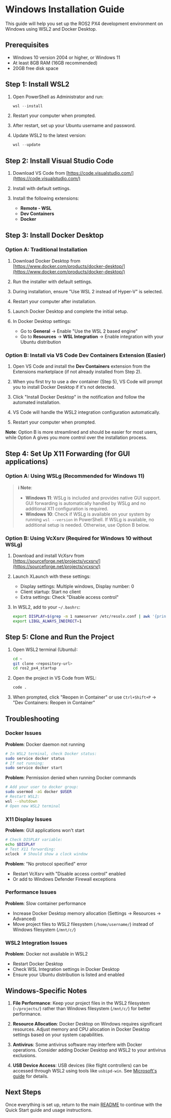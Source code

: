 # Windows Installation Guide

This guide will help you set up the ROS2 PX4 development environment on Windows using WSL2 and Docker Desktop.

## Prerequisites

- Windows 10 version 2004 or higher, or Windows 11
- At least 8GB RAM (16GB recommended)
- 20GB free disk space

## Step 1: Install WSL2

1. Open PowerShell as Administrator and run:

   ```powershell
   wsl --install
   ```

2. Restart your computer when prompted.

3. After restart, set up your Ubuntu username and password.

4. Update WSL2 to the latest version:

   ```powershell
   wsl --update
   ```

## Step 2: Install Visual Studio Code

1. Download VS Code from [https://code.visualstudio.com/](https://code.visualstudio.com/)

2. Install with default settings.

3. Install the following extensions:
   - **Remote - WSL**
   - **Dev Containers**
   - **Docker**

## Step 3: Install Docker Desktop

### Option A: Traditional Installation

1. Download Docker Desktop from [https://www.docker.com/products/docker-desktop/](https://www.docker.com/products/docker-desktop/)

2. Run the installer with default settings.

3. During installation, ensure "Use WSL 2 instead of Hyper-V" is selected.

4. Restart your computer after installation.

5. Launch Docker Desktop and complete the initial setup.

6. In Docker Desktop settings:
   - Go to **General** → Enable "Use the WSL 2 based engine"
   - Go to **Resources** → **WSL Integration** → Enable integration with your Ubuntu distribution

### Option B: Install via VS Code Dev Containers Extension (Easier)

1. Open VS Code and install the **Dev Containers** extension from the Extensions marketplace (if not already installed from Step 2).

2. When you first try to use a dev container (Step 5), VS Code will prompt you to install Docker Desktop if it's not detected.

3. Click "Install Docker Desktop" in the notification and follow the automated installation.

4. VS Code will handle the WSL2 integration configuration automatically.

5. Restart your computer when prompted.

**Note**: Option B is more streamlined and should be easier for most users, while Option A gives you more control over the installation process.

## Step 4: Set Up X11 Forwarding (for GUI applications)

### Option A: Using WSLg (Recommended for Windows 11)

> **ℹ️ Note**:
>
> - **Windows 11**: WSLg is included and provides native GUI support. GUI forwarding is automatically handled by WSLg and no additional X11 configuration is required.
> - **Windows 10**: Check if WSLg is available on your system by running `wsl --version` in PowerShell. If WSLg is available, no additional setup is needed. Otherwise, use Option B below.

### Option B: Using VcXsrv (Required for Windows 10 without WSLg)

1. Download and install VcXsrv from [https://sourceforge.net/projects/vcxsrv/](https://sourceforge.net/projects/vcxsrv/)

2. Launch XLaunch with these settings:
   - Display settings: Multiple windows, Display number: 0
   - Client startup: Start no client
   - Extra settings: Check "Disable access control"

3. In WSL2, add to your `~/.bashrc`:

   ```bash
   export DISPLAY=$(grep -m 1 nameserver /etc/resolv.conf | awk '{print $2}'):0.0
   export LIBGL_ALWAYS_INDIRECT=1
   ```

## Step 5: Clone and Run the Project

1. Open WSL2 terminal (Ubuntu):

   ```bash
   cd ~
   git clone <repository-url>
   cd ros2_px4_startup
   ```

2. Open the project in VS Code from WSL:

   ```bash
   code .
   ```

3. When prompted, click "Reopen in Container" or use `Ctrl+Shift+P` → "Dev Containers: Reopen in Container"

## Troubleshooting

### Docker Issues

**Problem**: Docker daemon not running

```bash
# In WSL2 terminal, check Docker status:
sudo service docker status
# If not running:
sudo service docker start
```

**Problem**: Permission denied when running Docker commands

```bash
# Add your user to docker group:
sudo usermod -aG docker $USER
# Restart WSL2:
wsl --shutdown
# Open new WSL2 terminal
```

### X11 Display Issues

**Problem**: GUI applications won't start

```bash
# Check DISPLAY variable:
echo $DISPLAY
# Test X11 forwarding:
xclock  # Should show a clock window
```

**Problem**: "No protocol specified" error

- Restart VcXsrv with "Disable access control" enabled
- Or add to Windows Defender Firewall exceptions

### Performance Issues

**Problem**: Slow container performance

- Increase Docker Desktop memory allocation (Settings → Resources → Advanced)
- Move project files to WSL2 filesystem (`/home/username/`) instead of Windows filesystem (`/mnt/c/`)

### WSL2 Integration Issues

**Problem**: Docker not available in WSL2

- Restart Docker Desktop
- Check WSL Integration settings in Docker Desktop
- Ensure your Ubuntu distribution is listed and enabled

## Windows-Specific Notes

1. **File Performance**: Keep your project files in the WSL2 filesystem (`~/projects/`) rather than Windows filesystem (`/mnt/c/`) for better performance.

2. **Resource Allocation**: Docker Desktop on Windows requires significant resources. Adjust memory and CPU allocation in Docker Desktop settings based on your system capabilities.

3. **Antivirus**: Some antivirus software may interfere with Docker operations. Consider adding Docker Desktop and WSL2 to your antivirus exclusions.

4. **USB Device Access**: USB devices (like flight controllers) can be accessed through WSL2 using tools like `usbipd-win`. See [Microsoft's guide](https://learn.microsoft.com/en-us/windows/wsl/connect-usb) for details.

## Next Steps

Once everything is set up, return to the main [README](../README.md) to continue with the Quick Start guide and usage instructions.
